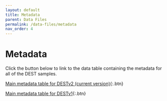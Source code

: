 ```yaml
---
layout: default
title: Metadata
parent: Data Files
permalink: /data-files/metadata
nav_order: 4
---
```

# Metadata

Click the button below to link to the data table containing the metadata for all of the DEST samples.

[Main metadata table for DESTv2 (current version)](https://github.com/DEST-bio/DESTv2/populationInfo/dest_v2.samps_8Jun2023.csv){:.btn}

[Main metadata table for DESTv1](https://github.com/DEST-bio/DEST_freeze1/blob/main/populationInfo/samps_10Nov2020.csv){:.btn}
